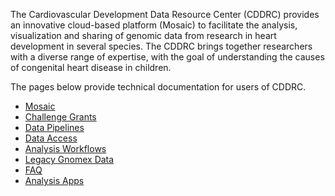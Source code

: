 The Cardiovascular Development Data Resource Center (CDDRC) provides an innovative cloud-based
platform (Mosaic) to facilitate the analysis, visualization and sharing of genomic data from research in heart
development in several species. The CDDRC brings together researchers with a diverse range of expertise,
with the goal of understanding the causes of congenital heart disease in children.

The pages below provide technical documentation for users of CDDRC.

* [Mosaic](mosaic)
* [Challenge Grants](grants)
* [Data Pipelines](data_pipelines)
* [Data Access](data_access)
* [Analysis Workflows](analysis_workflows)
* [Legacy Gnomex Data](gnomex)
* [FAQ](faq)
* [Analysis Apps](analysis_apps)


